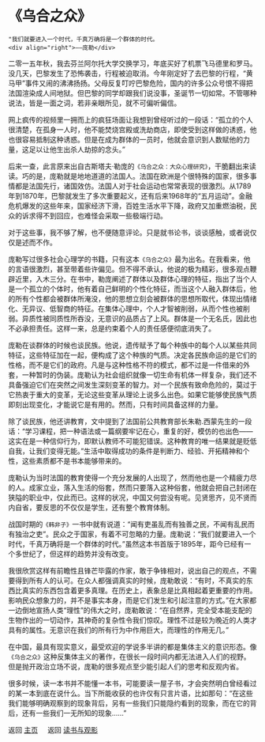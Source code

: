# 《乌合之众》

```{admonition} Inspire 
"我们就要进入一个时代，千真万确将是一个群体的时代。
<div align="right">——庞勒</div>
```

二零一五年秋，我去芬兰阿尔托大学交换学习，年底买好了机票飞马德里和罗马。没几天，巴黎发生了恐怖袭击，行程被迫取消。今年刚定好了去巴黎的行程，“黄马甲”事件又闹的沸沸扬扬。父母反复叮咛巴黎危险，国内的许多公众号恨不得把法国渲染成人间地狱。但巴黎的同学却跟我们说没事，圣诞节一切如常。不管哪种说法，皆是一面之词，若非亲眼所见，就不可偏听偏信。

网上疯传的视频里一拥而上的疯狂场面让我想到曾经听过的一段话：“孤立的个人很清楚，在孤身一人时，他不能焚烧宫殿或洗劫商店，即使受到这样做的诱惑，他也很容易抵制这种诱惑。但是在成为群体的一员时，他就会意识到人数赋他的力量，这足以让他生出杀人劫掠的念头。”

后来一查，此言原来出自古斯塔夫·勒庞的`《乌合之众：大众心理研究》`，干脆翻出来读读。巧的是，庞勒就是地地道道的法国人。法国在欧洲是个很特殊的国家，很多事情都是法国先行，诸国效仿。法国人对于社会运动也常常表现的很激烈。从1789年到1870年，巴黎就发生了多次重要起义，还有后来1968年的“五月运动”。金融危机爆发的这些年来，国家经济下滑，百姓生活水平下降，政府又加重燃油税，民众的诉求得不到回应，也难怪会采取一些极端行动。

对于这些事，我不够了解，也不便随意评论。只是就书论书，谈谈感触，或者说仅仅是述而不作。

庞勒写过很多社会心理学的书籍，只有这本`《乌合之众》`最为出名。在我看来，他的言语很激烈，甚至带着些许偏见。但不得不承认，他说的极为精彩，很多观点鞭辟近里，入木三分。在书中，勒庞阐述了群体以及群体心理的特征，指出了当个人是一个孤立的个体时，他有着自己鲜明的个性化特征，而当这个人融入群体后，他的所有个性都会被群体所淹没，他的思想立刻会被群体的思想所取代，体现出情绪化、无异议、低智商的特征。在集体心理中，个人才智被削弱，从而个性也被削弱。异质性被同质性所吞没，无意识的品质占了上风。群体是一个无名氏，因此也不必承担责任。这样一来，总是约束着个人的责任感便彻底消失了。

庞勒在谈群体的时候也谈民族。他说，遗传赋予了每个种族中的每个人以某些共同特征，这些特征加在一起，便构成了这个种族的气质。决定各民族命运的是它们的性格，而不是它们的政府。凡是与这种性格不符的模式，都不过是一件借来的外套，一种暂时的伪装。庞勒认为社会组织就像一切生命有机体一样复杂，我们还不具备强迫它们在突然之间发生深刻变革的智力。对一个民族有致命危险的，莫过于它热衷于重大的变革，无论这些变革从理论上说多么出色。如果它能够使民族气质即刻出现变化，才能说它是有用的。然而，只有时间具备这样的力量。

除了谈民族，他还讲教育，文中提到了法国前公共教育部长朱勒.西蒙先生的一段话：“学习课程，把一种语法或一篇纲要牢记在心，重复的好，模仿的也出色——这实在是一种信仰行为，即默认教师不可能犯错误。这种教育的唯一结果就是贬低自我，让我们变得无能。”生活中取得成功的条件是判断力、经验、开拓精神和个性，这些素质都不是书本能够带来的。

庞勒认为当时法国的教育使得一个充分发展的人出现了，然而他也是一个精疲力尽的人。成家立业，落入生活的俗套，然而只要落入这种俗套，他就会把自己封闭在狭隘的职业中，仅此而已。这样的状况，中国又何尝没有呢。见贤思齐，见不贤而内自省，要反思的不仅仅是学生，还有整个教育体制。

战国时期的`《韩非子》`一书中就有说道：“闻有吏虽乱而有独善之民，不闻有乱民而有独治之吏”。民众之于国家，有着不可忽略的力量。庞勒说：“我们就要进入一个时代，千真万确将是一个群体的时代。”虽然这本书首版于1895年，距今已经有一个多世纪了，但这样的趋势并没有改变。 

我很欣赏这样有前瞻性且锋芒毕露的作家，敢于争锋相对，说出自己的观点，不需要得到所有人的认可。在众人都强调真实的时候，庞勒敢说：“有时，不真实的东西比真实的东西包含着更多真理。在历史上，表象总是比真相起着更重要的作用。影响民众想象力的，并不是事实本身，而是它们发生和引起注意的方式。”在大家都一边倒地宣扬人类“理性”的伟大之时，庞勒敢说：“在自然界，完全受本能支配的生物作出的一切动作，其神奇的复杂性令我们惊叹。理性不过是较为晚近的人类才具有的属性。无意识在我们的所有行为中作用巨大，而理性的作用无几。”

在中国，最具有现实意义，最受欢迎的学说多半讲的都是集体主义的意识形态。像`《乌合之众》`这种反集体主义的著作，在很长一段时间内都无法进入人们的视野。但是抛开政治立场不说，庞勒的很多观点至少能引起人们的思考和反观内省。

很多时候，读一本书并不能懂一本书，可能要读一屋子书，才会突然明白曾经看过的某一本到底在说什么。当下所能收获的也许仅有只言片语，比如那句：“在这些我们能够明确观察到的现象背后，另有一些我们只能隐约看到的现象，而在它的背后，还有一些我们一无所知的现象……”




返回 [主页](../../../intro.md)    $~~~$ 返回 [读书与观影](../../../posts/readingcollection.md)